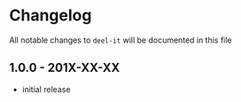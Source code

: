 # Changelog

All notable changes to `deel-it` will be documented in this file

## 1.0.0 - 201X-XX-XX

- initial release
